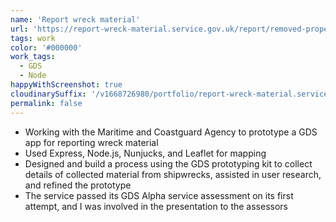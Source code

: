 ```yaml
---
name: 'Report wreck material'
url: 'https://report-wreck-material.service.gov.uk/report/removed-property-check'
tags: work
color: '#000000'
work_tags:
  - GDS
  - Node
happyWithScreenshot: true
cloudinarySuffix: '/v1668726980/portfolio/report-wreck-material.service.gov.uk-report-removed-property-check.png'
permalink: false
---
```


- Working with the Maritime and Coastguard Agency to prototype a GDS app for reporting wreck material
- Used Express, Node.js, Nunjucks, and Leaflet for mapping
- Designed and build a process using the GDS prototyping kit to collect details of collected material from shipwrecks, assisted in user research, and refined the prototype
- The service passed its GDS Alpha service assessment on its first attempt, and I was involved in the presentation to the assessors
